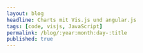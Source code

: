 ```yaml
---
layout: blog
headline: Charts mit Vis.js und angular.js
tags: [code, visjs, JavaScript]
permalink: /blog/:year:month:day-:title
published: true
---
```




